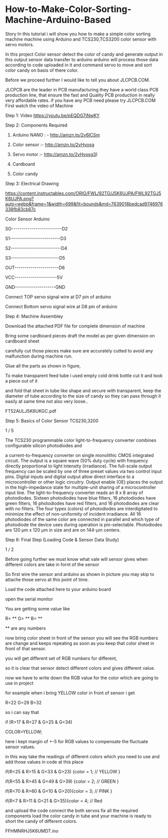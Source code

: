 # How-to-Make-Color-Sorting-Machine-Arduino-Based
Story
In this tutorial i will show you how to make a simple color sorting machine machine using Arduino and TCS230,TCS3200 color sensor with servo motors.

In this project Color sensor detect the color of candy and generate output in this output sensor data transfer to arduino arduino will process those data according to code uploaded in it and command servo to move and sort color candy on basis of there color.

Before we proceed further I would like to tell you about JLCPCB.COM.

JLCPCB are the leader in PCB manufacturing they have a world class PCB production line, that ensure the fast and Quality PCB production in really very affordable rates. if you have any PCB need please try JLCPCB.COM
First watch the video of Machine

Step 1: Video
https://youtu.be/pEQDG7iNwKY


Step 2: Components Required
1) Arduino NANO : - http://amzn.to/2v6ICSm

2) Color sensor :- http://amzn.to/2vHvosg

3) Servo motor :- http://amzn.to/2vHvosg3)

4) Cardboard

5) Color candy

Step 3: Electrical Drawing

https://content.instructables.com/ORIG/FWL/92TG/J5K6UJPA/FWL92TGJ5K6UJPA.png?auto=webp&frame=1&width=699&fit=bounds&md=7639018bedcad9746976338fb83cb87c

Color Sensor Arduino

SO-------------------------D2

S1-------------------------D3

S2-------------------------D4

S3------------------------D5

OUT----------------------D6

VCC---------------------5V

GND--------------------GND

Connect TOP servo signal wire at D7 pin of arduino

Connect Bottom servo signal wire at D8 pin of arduino

Step 4: Machine Assembley


Download the attached PDF file for complete dimension of machine

Bring some cardboard pieces draft the model as per given dimension on cardboard sheet

carefully cut those pieces make sure are accurately cutted to avoid any malfunction during machine run.

Glue all the parts as shown in figure,

To make transparent feed tube i used empty cold drink bottle cut it and took a piece out of it

and fold that sheet in tube like shape and secure with transparent, keep the diameter of tube according to the size of candy so they can pass through it easily at same time not also very loose..

FT52AULJ5K6UKGC.pdf


Step 5: Basics of Color Sensor TCS230,3200








1 / 5

The TCS230 programmable color light-to-frequency converter combines configurable silicon photodiodes and

a current-to-frequency converter on single monolithic CMOS integrated circuit. The output is a square wave (50% duty cycle) with frequency directly proportional to light intensity (irradiance). The full-scale output frequency can be scaled by one of three preset values via two control input pins. Digital inputs and digital output allow direct interface to a microcontroller or other logic circuitry. Output enable (OE) places the output in the high-impedance state for multiple-unit sharing of a microcontroller input line. The light-to-frequency converter reads an 8 x 8 array of photodiodes. Sixteen photodiodes have blue filters, 16 photodiodes have green filters, 16 photodiodes have red filters, and 16 photodiodes are clear with no filters. The four types (colors) of photodiodes are interdigitated to minimize the effect of non-uniformity of incident irradiance. All 16 photodiodes of the same color are connected in parallel and which type of photodiode the device uses during operation is pin-selectable. Photodiodes are 120 µm x 120 µm in size and are on 144-µm centers.

Step 6: Final Step (Loading Code & Sensor Data Study)








1 / 2

Before going further we must know what vale will sensor gives when different colors are take in fornt of the sensor

So first wire the sensor and arduino as shown in picture you may skip to attache those servo at this point of time.

Load the code attached here to your arduino board

open the serial monitor

You are getting some value like

R= ** G= ** B= **

** are any numbers

now bring color sheet in front of the sensor you will see the RGB numbers are change and keeps repeating as soon as you keep that color sheet in front of that sensor.

you will get different set of RGB numbers for different,

so it is clear that sensor detect different colors and gives different value.

now we have to write down the RGB value for the color which are going to use in project

for example when i bring YELLOW color in front of sensor i get

R=22 G=29 B=32

so i can say that

if (R>17 & R<27 & G>25 & G<34)

COLOR=YELLOW;

here i kept margin of +-5 for RGB values to compensate the fluctuate sensor values.

in this way take the readings of different colors which you need to use and add those values in code at this place

if(R<25 & R>15 & G<33 & G>23) {color = 1; // YELLOW }

if(R<55 & R>45 & G<49 & G>39) {color = 2; // GREEN }

if(R<70 & R>60 & G<10 & G>20){color = 3; // PINK }

if(R<7 & R>11 & G<21 & G>35){color = 4; // Red

and upload the code connect the both servos fix all the required components load the color candy in tube and your machine is ready to short the candy of different colors.

FFHMNRHJ5K6UMDT.ino
